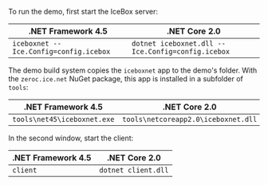 To run the demo, first start the IceBox server:

| .NET Framework 4.5                     | .NET Core 2.0                                    |
| -------------------------------------- | ------------------------------------------------ |
| `iceboxnet --Ice.Config=config.icebox` | `dotnet iceboxnet.dll --Ice.Config=config.icebox`|

The demo build system copies the `iceboxnet` app to the demo's folder. With the `zeroc.ice.net`
NuGet package, this app is installed in a subfolder of `tools`:

| .NET Framework 4.5          | .NET Core 2.0                      |
| --------------------------- | ---------------------------------- |
| `tools\net45\iceboxnet.exe` | `tools\netcoreapp2.0\iceboxnet.dll`|

In the second window, start the client:

| .NET Framework 4.5 | .NET Core 2.0       |
| ------------------ | ------------------- |
| `client`           | `dotnet client.dll` |
